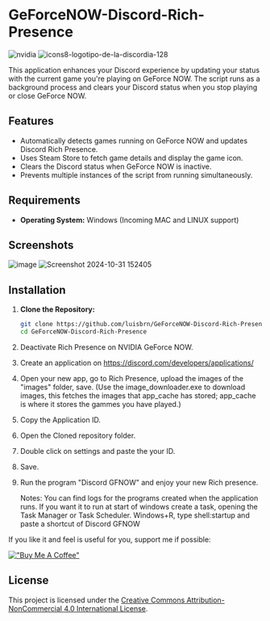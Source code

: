 # GeForceNOW-Discord-Rich-Presence
![nvidia](https://github.com/user-attachments/assets/f01b9e5e-4cf4-4178-b39e-8719590c5f7c)
![icons8-logotipo-de-la-discordia-128](https://github.com/user-attachments/assets/5c3b161c-b062-4430-93c0-4433c472ce87)

This application enhances your Discord experience by updating your status with the current game you're playing on GeForce NOW. The script runs as a background process and clears your Discord status when you stop playing or close GeForce NOW.

Features
--------

-   Automatically detects games running on GeForce NOW and updates Discord Rich Presence.
-   Uses Steam Store to fetch game details and display the game icon.
-   Clears the Discord status when GeForce NOW is inactive.
-   Prevents multiple instances of the script from running simultaneously.

## Requirements

- **Operating System:** Windows (Incoming MAC and LINUX support)
## Screenshots
![image](https://github.com/user-attachments/assets/7a784c98-6da0-4ee2-b6d9-075e4c64e36a)
![Screenshot 2024-10-31 152405](https://github.com/user-attachments/assets/94b507d9-b751-4989-abad-7ebaa087cfb3)

## Installation

1. **Clone the Repository:**

   ```bash
   git clone https://github.com/luisbrn/GeForceNOW-Discord-Rich-Presence.git
   cd GeForceNOW-Discord-Rich-Presence
2. Deactivate Rich Presence on NVIDIA GeForce NOW.
3. Create an application on https://discord.com/developers/applications/
4. Open your new app, go to Rich Presence, upload the images of the "images" folder, save. (Use the image_downloader.exe to download images, this fetches the images that app_cache has stored; app_cache is where it stores the gammes you have played.)
5. Copy the Application ID.
6. Open the Cloned repository folder.
7. Double click on settings and paste the your ID.
8. Save.
9. Run the program "Discord GFNOW" and enjoy your new Rich presence.

   Notes: 
You can find logs for the programs created when the application runs.
If you want it to run at start of windows create a task, opening the Task Manager or Task Scheduler.
Windows+R, type shell:startup and paste a shortcut of Discord GFNOW

If you like it and feel is useful for you, support me if possible:

[!["Buy Me A Coffee"](https://www.buymeacoffee.com/assets/img/custom_images/orange_img.png)](https://buymeacoffee.com/luisbrn)

   
## License

This project is licensed under the [Creative Commons Attribution-NonCommercial 4.0 International License](https://creativecommons.org/licenses/by-nc/4.0/).

